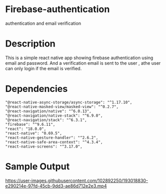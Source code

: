# Firebase-authentication
authentication and email verification

# Description
This is a simple react native app showing firebase authentication using email and password. And a verification email is sent to the user , athe user can only login if the email is verified.

# Dependencies 

 
  
    "@react-native-async-storage/async-storage": "^1.17.10",
    "@react-native-masked-view/masked-view": "^0.2.7",
    "@react-navigation/native": "^6.0.13",
    "@react-navigation/native-stack": "^6.9.0",
    "@react-navigation/stack": "^6.3.1",
    "firebase": "^9.6.11",
    "react": "18.0.0",
    "react-native": "0.69.5",
    "react-native-gesture-handler": "^2.6.2",
    "react-native-safe-area-context": "^4.3.4",
    "react-native-screens": "^3.17.0",





# Sample Output

https://user-images.githubusercontent.com/102892250/193018830-e290214e-97fd-45cb-9dd3-ae86d712e2e3.mp4
